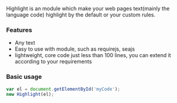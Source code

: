 Highlight is an module which make your web pages text(mainly the language code) highlight by the default or your custom rules.

### Features

- Any text
- Easy to use with module, such as requirejs, seajs
- lightweight, core code just less than 100 lines, you can extend it according to your requirements

### Basic usage

```js
var el = document.getElementById('myCode');
new Highlight(el);
```
